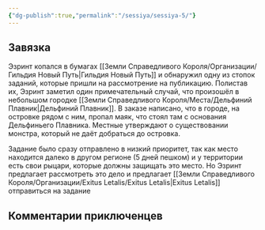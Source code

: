 ```yaml
---
{"dg-publish":true,"permalink":"/sessiya/sessiya-5/"}
---
```


## Завязка

Эзринт копался в бумагах [[Земли Справедливого Короля/Организации/Гильдия Новый Путь\|Гильдия Новый Путь]] и обнаружил одну из стопок заданий, которые пришли на рассмотрение на публикацию. Полистав их, Эзринт заметил один примечательный случай, что произошёл в небольшом городке [[Земли Справедливого Короля/Места/Дельфиний Плавник\|Дельфиний Плавник]]. В заказе написано, что в городе, на островке рядом с ним, пропал маяк, что стоял там с основания Дельфиньего Плавника. Местные утверждают о существовании монстра, который не даёт добраться до островка.

Задание было сразу отправлено в низкий приоритет, так как место находится далеко в другом регионе (5 дней пешком) и у территории есть свои рыцари, которые должны защищать это место. Но Эзринт предлагает рассмотреть это дело и предлагает [[Земли Справедливого Короля/Организации/Exitus Letalis/Exitus Letalis\|Exitus Letalis]] отправиться на задание

## Комментарии приключенцев

